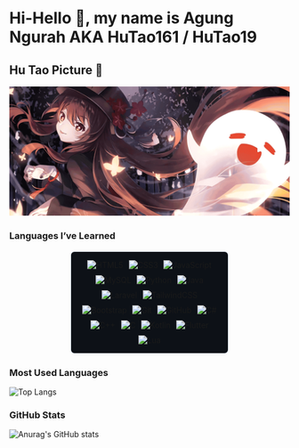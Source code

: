 # Hi-Hello 👋, my name is Agung Ngurah AKA HuTao161 / HuTao19 

<!--
**HuTao161/HuTao161** is a ✨ _special_ ✨ repository because its `README.md` (this file) appears on your GitHub profile.

Here are some ideas to get you started:

- 🔭 I’m currently working on ...
- 🌱 I’m currently learning ...
- 👯 I’m looking to collaborate on ...
- 🤔 I’m looking for help with ...
- 💬 Ask me about ...
- 📫 How to reach me: ...
- 😄 Pronouns: ...
- ⚡ Fun fact: ...
-->
## Hu Tao Picture 🦋
![Agung Ngurah](images/hutao-ban.png)

### Languages I’ve Learned

<div style="display: flex; flex-wrap: wrap; justify-content: center; gap: 10px; background-color: #0d1117; padding: 15px; border-radius: 8px; border: 2px solid #f0f6fc; width: 50%; margin: 0 auto;">
  <!-- HTML5 -->
  <img src="https://img.shields.io/badge/HTML5-E34F26?style=flat&logo=html5&logoColor=white" alt="HTML5" />
  
  <!-- CSS3 -->
  <img src="https://img.shields.io/badge/CSS3-1572B6?style=flat&logo=css3&logoColor=white" alt="CSS3" />

  <!-- JavaScript -->
  <img src="https://img.shields.io/badge/JavaScript-F7DF1E?style=flat&logo=javascript&logoColor=black" alt="JavaScript" />
  
  <!-- MySQL -->
  <img src="https://img.shields.io/badge/MySQL-4479A1?style=flat&logo=mysql&logoColor=white" alt="MySQL" />
  
  <!-- Python -->
  <img src="https://img.shields.io/badge/Python-3776AB?style=flat&logo=python&logoColor=white" alt="Python" />
  
  <!-- Java -->
  <img src="https://img.shields.io/badge/Java-007396?style=flat&logo=java&logoColor=white" alt="Java" />
  
  <!-- Laravel -->
  <img src="https://img.shields.io/badge/Laravel-EF4135?style=flat&logo=laravel&logoColor=white" alt="Laravel" />
  
  <!-- TailwindCSS -->
  <img src="https://img.shields.io/badge/TailwindCSS-38B2AC?style=flat&logo=tailwindcss&logoColor=white" alt="TailwindCSS" />
  
  <!-- Bootstrap -->
  <img src="https://img.shields.io/badge/Bootstrap-563D7C?style=flat&logo=bootstrap&logoColor=white" alt="Bootstrap" />
  
  <!-- Git -->
  <img src="https://img.shields.io/badge/Git-F05032?style=flat&logo=git&logoColor=white" alt="Git" />
  
  <!-- GitHub -->
  <img src="https://img.shields.io/badge/GitHub-181717?style=flat&logo=github&logoColor=white" alt="GitHub" />
  
  <!-- C# -->
  <img src="https://img.shields.io/badge/C%23-239120?style=flat&logo=c-sharp&logoColor=white" alt="C#" />
  
  <!-- C++ -->
  <img src="https://img.shields.io/badge/C++-00599C?style=flat&logo=cplusplus&logoColor=white" alt="C++" />
  
  <!-- C -->
  <img src="https://img.shields.io/badge/C-A8B9CC?style=flat&logo=c&logoColor=black" alt="C" />
  
  <!-- Kotlin -->
  <img src="https://img.shields.io/badge/Kotlin-0095D5?style=flat&logo=kotlin&logoColor=white" alt="Kotlin" />
  
  <!-- Flutter -->
  <img src="https://img.shields.io/badge/Flutter-02569B?style=flat&logo=flutter&logoColor=white" alt="Flutter" />
  
  <!-- Lua -->
  <img src="https://img.shields.io/badge/Lua-2C2D72?style=flat&logo=lua&logoColor=white" alt="Lua" />
</div>

### Most Used Languages
![Top Langs](https://github-readme-stats.vercel.app/api/top-langs/?username=HuTao161&layout=compact&langs_count=6&hide_title=true)

### GitHub Stats
![Anurag's GitHub stats](https://github-readme-stats.vercel.app/api?username=HuTao161&show_icons=true&count_private=true&hide=prs&hide_title=true)




